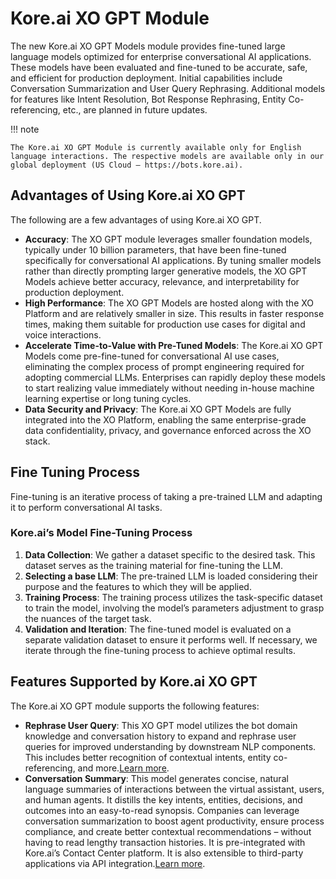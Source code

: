 
# Kore.ai XO GPT Module

	

		

			

The new Kore.ai XO GPT Models module provides fine-tuned large language models optimized for enterprise conversational AI applications. These models have been evaluated and fine-tuned to be accurate, safe, and efficient for production deployment. Initial capabilities include Conversation Summarization and User Query Rephrasing. Additional models for features like Intent Resolution, Bot Response Rephrasing, Entity Co-referencing, etc., are planned in future updates.

!!! note

    The Kore.ai XO GPT Module is currently available only for English language interactions. The respective models are available only in our global deployment (US Cloud – https://bots.kore.ai).


## Advantages of Using Kore.ai XO GPT

The following are a few advantages of using Kore.ai XO GPT.



* **Accuracy**: The XO GPT module leverages smaller foundation models, typically under 10 billion parameters, that have been fine-tuned specifically for conversational AI applications. By tuning smaller models rather than directly prompting larger generative models, the XO GPT Models achieve better accuracy, relevance, and interpretability for production deployment.
* **High Performance**: The XO GPT Models are hosted along with the XO Platform and are relatively smaller in size. This results in faster response times, making them suitable for production use cases for digital and voice interactions.
* **Accelerate Time-to-Value with Pre-Tuned Models**: The Kore.ai XO GPT Models come pre-fine-tuned for conversational AI use cases, eliminating the complex process of prompt engineering required for adopting commercial LLMs. Enterprises can rapidly deploy these models to start realizing value immediately without needing in-house machine learning expertise or long tuning cycles.
* **Data Security and Privacy**: The Kore.ai XO GPT Models are fully integrated into the XO Platform, enabling the same enterprise-grade data confidentiality, privacy, and governance enforced across the XO stack.


## Fine Tuning Process

Fine-tuning is an iterative process of taking a pre-trained LLM and adapting it to perform conversational AI tasks.


### Kore.ai’s Model Fine-Tuning Process



1. **Data Collection**: We gather a dataset specific to the desired task. This dataset serves as the training material for fine-tuning the LLM.
2. **Selecting a base LLM**: The pre-trained LLM is loaded considering their purpose and the features to which they will be applied.
3. **Training Process**: The training process utilizes the task-specific dataset to train the model, involving the model’s parameters adjustment to grasp the nuances of the target task.
4. **Validation and Iteration**: The fine-tuned model is evaluated on a separate validation dataset to ensure it performs well. If necessary, we iterate through the fine-tuning process to achieve optimal results.


## Features Supported by Kore.ai XO GPT

The Kore.ai XO GPT module supports the following features:



* **Rephrase User Query**: This XO GPT model utilizes the bot domain knowledge and conversation history to expand and rephrase user queries for improved understanding by downstream NLP components. This includes better recognition of contextual intents, entity co-referencing, and more.[Learn more](dynamic-conversations-features.md 'Rephrase User Query').
* **Conversation Summary**: This model generates concise, natural language summaries of interactions between the virtual assistant, users, and human agents. It distills the key intents, entities, decisions, and outcomes into an easy-to-read synopsis. Companies can leverage conversation summarization to boost agent productivity, ensure process compliance, and create better contextual recommendations – without having to read lengthy transaction histories. It is pre-integrated with Kore.ai’s Contact Center platform. It is also extensible to third-party applications via API integration.[Learn more](co-pilot-features.md 'Conversation_Summary').

